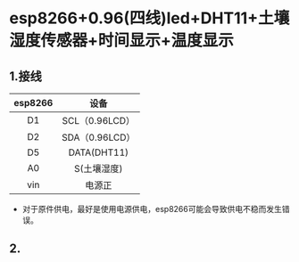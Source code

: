 # esp8266+0.96(四线)led+DHT11+土壤湿度传感器+时间显示+温度显示
## 1.接线  
|esp8266|设备|
|:--:|:--:|
|D1   |  SCL（0.96LCD）|
|D2   |  SDA（0.96LCD）|
|D5   |  DATA(DHT11)|
|A0   |  S(土壤湿度)|
|vin| 电源正|

+ 对于原件供电，最好是使用电源供电，esp8266可能会导致供电不稳而发生错误。

## 2.